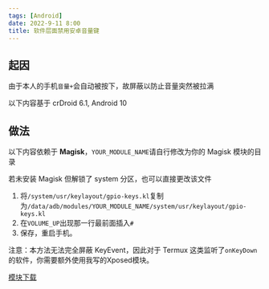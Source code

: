 ```yaml
---
tags: [Android]
date: 2022-9-11 8:00
title: 软件层面禁用安卓音量键
---
```


## 起因

由于本人的手机`音量+`会自动被按下，故屏蔽以防止音量突然被拉满

以下内容基于 crDroid 6.1, Android 10

## 做法

以下内容依赖于 **Magisk**，`YOUR_MODULE_NAME`请自行修改为你的 Magisk 模块的目录

若未安装 Magisk 但解锁了 system 分区，也可以直接更改该文件

1. 将`/system/usr/keylayout/gpio-keys.kl`复制为`/data/adb/modules/YOUR_MODULE_NAME/system/usr/keylayout/gpio-keys.kl`
2. 在`VOLUME_UP`出现那一行最前面插入`# `
3. 保存，重启手机。

注意：本方法无法完全屏蔽 KeyEvent，因此对于 Termux 这类监听了`onKeyDown`的软件，你需要额外使用我写的Xposed模块。

[模块下载](https://github.com/Young-Lord/Xposed-TermuxFix/releases/download/v1/moe.lyniko.termux_fix_v1.apk)
